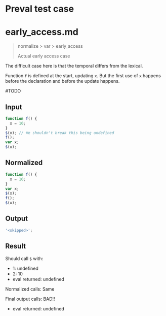 # Preval test case

# early_access.md

> normalize > var > early_access
>
> Actual early access case

The difficult case here is that the temporal differs from the lexical.

Function `f` is defined at the start, updating `x`. But the first use of `x` happens before the declaration and before the update happens.

#TODO

## Input

`````js filename=intro
function f() {
  x = 10;
}
$(x); // We shouldn't break this being undefined
f();
var x; 
$(x);
`````

## Normalized

`````js filename=intro
function f() {
  x = 10;
}
var x;
$(x);
f();
$(x);
`````

## Output

`````js filename=intro
'<skipped>';
`````

## Result

Should call `$` with:
 - 1: undefined
 - 2: 10
 - eval returned: undefined

Normalized calls: Same

Final output calls: BAD!!
 - eval returned: undefined
